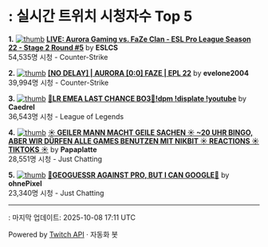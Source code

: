 # : 실시간 트위치 시청자수 Top 5

**1.** [![thumb](https://static-cdn.jtvnw.net/previews-ttv/live_user_eslcs-320x180.jpg)](https://twitch.tv/ESLCS)
**[LIVE: Aurora Gaming vs. FaZe Clan - ESL Pro League Season 22 - Stage 2 Round #5](https://twitch.tv/ESLCS)** by **ESLCS**<br>54,535명 시청  - Counter-Strike

**2.** [![thumb](https://static-cdn.jtvnw.net/previews-ttv/live_user_evelone2004-320x180.jpg)](https://twitch.tv/evelone2004)
**[[NO DELAY] | AURORA [0:0] FAZE | EPL 22](https://twitch.tv/evelone2004)** by **evelone2004**<br>39,994명 시청  - Counter-Strike

**3.** [![thumb](https://static-cdn.jtvnw.net/previews-ttv/live_user_caedrel-320x180.jpg)](https://twitch.tv/Caedrel)
**[🔴LR EMEA LAST CHANCE BO3🔴!dpm !displate !youtube](https://twitch.tv/Caedrel)** by **Caedrel**<br>36,543명 시청  - League of Legends

**4.** [![thumb](https://static-cdn.jtvnw.net/previews-ttv/live_user_papaplatte-320x180.jpg)](https://twitch.tv/Papaplatte)
**[☀️ GEILER MANN MACHT GEILE SACHEN ☀️ ~20 UHR BINGO, ABER WIR DÜRFEN ALLE GAMES BENUTZEN MIT NIKBIT ☀️ REACTIONS ☀️ TIKTOKS ☀️](https://twitch.tv/Papaplatte)** by **Papaplatte**<br>28,551명 시청  - Just Chatting

**5.** [![thumb](https://static-cdn.jtvnw.net/previews-ttv/live_user_ohnepixel-320x180.jpg)](https://twitch.tv/ohnePixel)
**[🔴GEOGUESSR AGAINST PRO, BUT I CAN GOOGLE🔴](https://twitch.tv/ohnePixel)** by **ohnePixel**<br>23,340명 시청  - Just Chatting


---
: 마지막 업데이트: 2025-10-08 17:11 UTC

Powered by [Twitch API](https://dev.twitch.tv/docs/api/reference) · 자동화 봇
